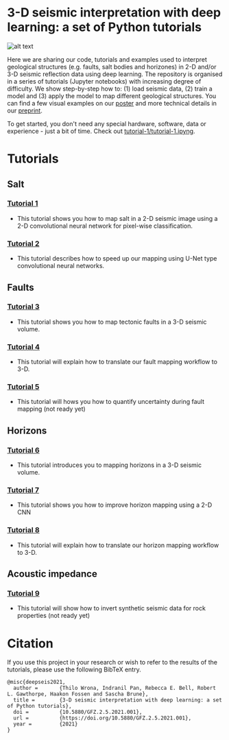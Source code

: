 # 3-D seismic interpretation with deep learning: a set of Python tutorials

![alt text](https://github.com/thilowrona/seismic_deep_learning/blob/master/image.png)

Here we are sharing our code, tutorials and examples used to interpret geological structures (e.g. faults, salt bodies and horizones) in 2-D and/or 3-D seismic reflection data using deep learning. The repository is organised in a series of tutorials (Jupyter notebooks) with increasing degree of difficulty. We show step-by-step how to: (1) load seismic data, (2) train a model and (3) apply the model to map different geological structures. You can find a few visual examples on our [poster](https://www.thilowrona.com/posters) and more technical details in our [preprint](https://eartharxiv.org/repository/view/1683/).

To get started, you don't need any special hardware, software, data or experience - just a bit of time. 
Check out [tutorial-1/tutorial-1.ipyng](https://github.com/thilowrona/seismic_deep_learning/blob/master/tutorial-1/tutorial-1.ipynb).


# Tutorials
## Salt
### [Tutorial 1](https://github.com/thilowrona/seismic_deep_learning/blob/master/tutorial-01/tutorial-1.ipynb)
- This tutorial shows you how to map salt in a 2-D seismic image using a 2-D convolutional neural network for pixel-wise classification.

### [Tutorial 2](https://github.com/thilowrona/seismic_deep_learning/blob/master/tutorial-02/tutorial-2.ipynb)
- This tutorial describes how to speed up our mapping using U-Net type convolutional neural networks.

## Faults
### [Tutorial 3](https://github.com/thilowrona/seismic_deep_learning/blob/master/tutorial-03/tutorial-3.ipynb)
- This tutorial shows you how to map tectonic faults in a 3-D seismic volume.

### [Tutorial 4](https://github.com/thilowrona/seismic_deep_learning/blob/master/tutorial-04/tutorial-4.ipynb)
- This tutorial will explain how to translate our fault mapping workflow to 3-D.

### [Tutorial 5](https://github.com/thilowrona/seismic_deep_learning/blob/master/tutorial-05/tutorial-5.ipynb)
- This tutorial will hows you how to quantify uncertainty during fault mapping (not ready yet)

## Horizons
### [Tutorial 6](https://github.com/thilowrona/seismic_deep_learning/blob/master/tutorial-06/tutorial-6.ipynb)
- This tutorial introduces you to mapping horizons in a 3-D seismic volume.

### [Tutorial 7](https://github.com/thilowrona/seismic_deep_learning/blob/master/tutorial-07/tutorial-7.ipynb)
- This tutorial shows you how to improve horizon mapping using a 2-D CNN

### [Tutorial 8](https://github.com/thilowrona/seismic_deep_learning/blob/master/tutorial-08/tutorial-8.ipynb)
- This tutorial will explain how to translate our horizon mapping workflow to 3-D.

## Acoustic impedance
### [Tutorial 9](https://github.com/thilowrona/seismic_deep_learning/blob/master/tutorial-09/tutorial-9.ipynb)
- This tutorial will show how to invert synthetic seismic data for rock properties (not ready yet)



# Citation
If you use this project in your research or wish to refer to the results of the tutorials, please use the following BibTeX entry.
```
@misc{deepseis2021,
  author =       {Thilo Wrona, Indranil Pan, Rebecca E. Bell, Robert L. Gawthorpe, Haakon Fossen and Sascha Brune},
  title =        {3-D seismic interpretation with deep learning: a set of Python tutorials},
  doi =          {10.5880/GFZ.2.5.2021.001},
  url =          {https://doi.org/10.5880/GFZ.2.5.2021.001},
  year =         {2021}
}
```
